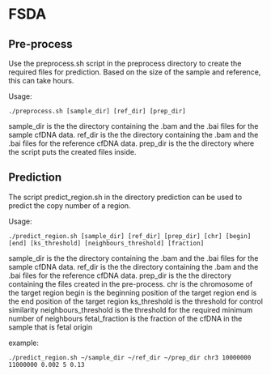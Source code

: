 # FSDA
##

## Pre-process
Use the preprocess.sh script in the preprocess directory to create the required files for prediction. Based on the size of the sample and reference, this can take hours.

Usage:

```
./preprocess.sh [sample_dir] [ref_dir] [prep_dir]
```

sample_dir is the the directory containing the .bam and the .bai files for the sample cfDNA data.
ref_dir is the the directory containing the .bam and the .bai files for the reference cfDNA data.
prep_dir is the the directory where the script puts the created files inside.

## Prediction
The script predict_region.sh in the directory prediction can be used to predict the copy number of a region. 

Usage:

```
./predict_region.sh [sample_dir] [ref_dir] [prep_dir] [chr] [begin] [end] [ks_threshold] [neighbours_threshold] [fraction] 
```

sample_dir is the the directory containing the .bam and the .bai files for the sample cfDNA data.
ref_dir is the the directory containing the .bam and the .bai files for the reference cfDNA data.
prep_dir is the the directory containing the files created in the pre-process.
chr is the chromosome of the target region
begin is the beginning position of the target region
end is the end position of the target region
ks_threshold is the threshold for control similarity
neighbours_threshold is the threshold for the required minimum number of neighbours
fetal_fraction is the fraction of the cfDNA in the sample that is fetal origin

example:

```
./predict_region.sh ~/sample_dir ~/ref_dir ~/prep_dir chr3 10000000 11000000 0.002 5 0.13
```

